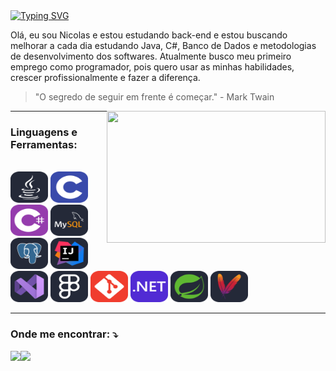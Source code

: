 <a align= "center" href="https://git.io/typing-svg">
  <img src="https://readme-typing-svg.demolab.com?font=montserrat&weight=800&size=34&duration=4000&pause=1000&color=4700F7&random=false&width=435&lines=Hello+World!" alt="Typing SVG" />
</a>



Olá, eu sou Nicolas e estou estudando back-end e estou buscando melhorar a cada dia estudando Java, C#, Banco de Dados e metodologias de desenvolvimento dos softwares. Atualmente busco meu primeiro emprego como programador, pois quero usar as minhas habilidades, crescer profissionalmente e fazer a diferença.

>"O segredo de seguir em frente é começar." - Mark Twain

<img align="right" height="211" width="350" src="https://i.pinimg.com/originals/7a/e3/c7/7ae3c7ad104a968dc735871c0bf17608.gif">

***

<h3 align="left">Linguagens e Ferramentas: </h3>
<div align="left"><br>
  
  <img  height="50" width="60" src="https://github.com/tandpfun/skill-icons/blob/main/icons/Java-Dark.svg"/>
  <img  height="50" width="60" src="https://github.com/tandpfun/skill-icons/blob/main/icons/C.svg">
  <img  height="50" width="60" src="https://github.com/tandpfun/skill-icons/blob/main/icons/CS.svg">
  <img  height="50" width="60" src="https://github.com/tandpfun/skill-icons/blob/main/icons/MySQL-Dark.svg"/>
  <img  height="50" width="60" src="https://github.com/tandpfun/skill-icons/blob/main/icons/PostgreSQL-Dark.svg"/>
  <img  height="50" width="60" src="https://github.com/tandpfun/skill-icons/blob/main/icons/Idea-Dark.svg"/>
  <img  height="50" width="60" src="https://github.com/tandpfun/skill-icons/blob/main/icons/VisualStudio-Dark.svg"/>
  <img  height="50" width="60" src="https://github.com/tandpfun/skill-icons/blob/main/icons/Figma-Dark.svg"/>
  <img  height="50" width="60" src="https://github.com/tandpfun/skill-icons/blob/main/icons/Git.svg"/>
  <img  height="50" width="60" src="https://github.com/tandpfun/skill-icons/blob/main/icons/DotNet.svg"/>
  <img  height="50" width="60" src="https://github.com/tandpfun/skill-icons/blob/main/icons/Spring-Dark.svg"/>
  <img  height="50" width="60" src="https://github.com/tandpfun/skill-icons/blob/main/icons/Maven-Dark.svg"/>
</div>

***

  <h3><b> Onde me encontrar: ⤵️</h3>
   </p>
   <a  href = "mailto:kenzonicolas8@gmail.com"><img align="left" src="https://img.shields.io/badge/-Gmail-%23333?style=for-the-badge&logo=gmail&logoColor=white" target="_blank"></a>
  <a href="https://www.linkedin.com/in/nicolas-onishi-b893b6212/" target="_blank"><img align="left" src="https://img.shields.io/badge/-LinkedIn-%230077B5?style=for-the-badge&logo=linkedin&logoColor=white" target="_blank"></a> 
</div>

